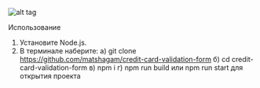 ![alt tag](https://pp.userapi.com/c834402/v834402017/180691/Dr9mB1uOJsc.jpg)

Использование

1.  Установите Node.js.
2.  В терминале наберите:
    a) git clone https://github.com/matshagam/credit-card-validation-form
    б) cd credit-card-validation-form
    в) npm i
    г) npm run build или npm run start для открытия проекта
